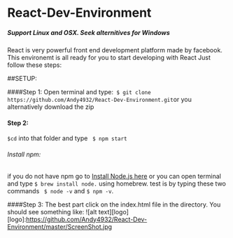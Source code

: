 # React-Dev-Environment
##### Support Linux and OSX. Seek alternitives for Windows

React is very powerful front end development platform made by facebook. 
This environemt is all ready for you to start developing with React Just follow these steps:

##SETUP:
  
####Step 1: 
Open terminal and type:``` $ git clone https://github.com/Andy4932/React-Dev-Environment.git```or you alternatively download the zip 
 
#### Step 2:
 ``` $cd ``` into that folder and type ``` $ npm start```
###### Install npm:
 if you do not have npm go to [Install Node.js here](https://nodejs.org/en/) or you can open terminal and type ```$ brew install node.``` using homebrew. test is by typing these two commands ``` $ node -v``` and ```$ npm -v```.

####Step 3:
The best part click on the index.html file in the directory. You should see something like: ![alt text][logo]
[logo]:https://github.com/Andy4932/React-Dev-Environment/master/ScreenShot.jpg

